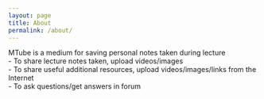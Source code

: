 ```yaml
---
layout: page
title: About
permalink: /about/
---
```

<div>
	MTube is a medium for saving personal notes taken during lecture
	<br>
	- To share lecture notes taken, upload videos/images
	<br>
	- To share useful additional resources, upload videos/images/links from the Internet
	<br>
	- To ask questions/get answers in forum

</div>

